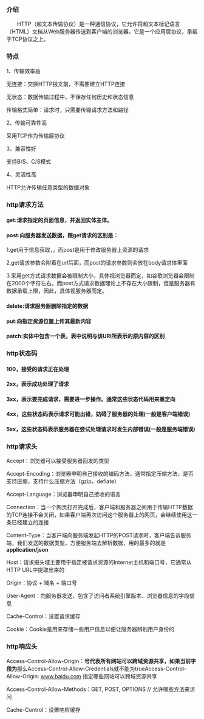 ### 介绍
&emsp;&emsp;HTTP（超文本传输协议）是一种通信协议，它允许将超文本标记语言（HTML）文档从Web服务器传送到客户端的浏览器。它是一个应用层协议，承载于TCP协议之上。
### 特点
1、传输效率高

无连接：交换HTTP报文前，不需要建立HTTP连接

无状态：数据传输过程中，不保存任何历史和状态信息

传输格式简单：请求时，只需要传输请求方法和路径

2、传输可靠性高

采用TCP作为传输层协议

3、兼容性好

支持B/S、C/S模式

4、灵活性高

HTTP允许传输任意类型的数据对象

### http请求方法
#### get:请求指定的页面信息，并返回实体主体。
#### post:向服务器发送数据，跟get请求的区别是：
1.get用于信息获取，，而post是用于修改服务器上资源的请求

2.get请求参数会附着在url后面，而post的请求参数则会放在body请求体里面

3.采用get方式请求数据会被限制大小，具体视浏览器而定，如谷歌浏览器会限制在2000个字符左右。而post方式请求数据理论上不存在大小限制，但是服务器有数据承载上限，因此，具体视服务器而定。
#### delete:请求服务器删除指定的数据
#### put:向指定资源位置上传其最新内容
#### patch:实体中包含一个表，表中说明与该URI所表示的原内容的区别


### http状态码
#### 100，接受的请求正在处理
#### 2xx，表示成功处理了请求
#### 3xx，表示要完成请求，需要进一步操作。通常这些状态代码用来重定向
#### 4xx，这些状态码表示请求可能出错，妨碍了服务器的处理(一般是客户端错误)
#### 5xx，这些状态码表示服务器在尝试处理请求时发生内部错误(一般是服务端错误)

### http请求头
Accept：浏览器可以接受服务器回发的类型

Accept-Encoding：浏览器申明自己接收的编码方法，通常指定压缩方法，是否支持压缩，支持什么压缩方法（gzip，deflate）

Accept-Language：浏览器申明自己接收的语言

Connection：当一个网页打开完成后，客户端和服务器之间用于传输HTTP数据的TCP连接不会关闭，如果客户端再次访问这个服务器上的网页，会继续使用这一条已经建立的连接

Content-Type：当客户端向服务端发起HTTP的POST请求时，客户端告诉服务端，我们发送的数据类型，方便服务端去解析数据，用的最多的就是**application/json**

Host：请求报头域主要用于指定被请求资源的Internet主机和端口号，它通常从HTTP URL中提取出来的

Origin：协议 + 域名 + 端口号

User-Agent：向服务器发送，包含了访问者系统引擎版本、浏览器信息的字段信息

Cache-Control：设置请求缓存

Cookie：Cookie是用来存储一些用户信息以便让服务器辨别用户身份的

### http响应头
Access-Control-Allow-Origin：**号代表所有网站可以跨域资源共享，如果当前字段为**那么Access-Control-Allow-Credentials就不能为trueAccess-Control-Allow-Origin: www.baidu.com 指定哪些网站可以跨域资源共享

Access-Control-Allow-Methods：GET, POST, OPTIONS  // 允许哪些方法来访问

Cache-Control：设置响应缓存
